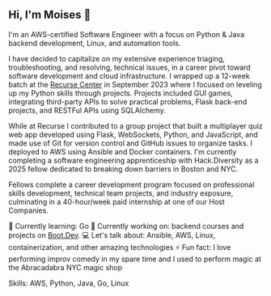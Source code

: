 ## Hi, I'm Moises 👋 

I'm an AWS-certified Software Engineer with a focus on Python & Java backend development, Linux, and automation tools.

I have decided to capitalize on my extensive experience triaging, troubleshooting, and resolving, technical issues, in a career pivot toward software development and cloud infrastructure. I wrapped up a 12-week batch at the [Recurse Center](https://www.recurse.com/) in September 2023 where I focused on leveling up my Python skills through projects. Projects included GUI games, integrating third-party APIs to solve practical problems, Flask back-end projects, and RESTFul APIs using SQLAlchemy.

While at Recurse I contributed to a group project that built a multiplayer quiz web app developed using Flask, WebSockets, Python, and JavaScript, and made use of Git for version control and GitHub issues to organize tasks. I deployed to AWS using Ansible and Docker containers. I'm currently completing a software engineering apprenticeship with Hack.Diversity as a 2025 fellow dedicated to breaking down barriers in Boston and NYC.

Fellows complete a career development program focused on professional skills development, technical team projects, and industry exposure, culminating in a 40-hour/week paid internship at one of our Host Companies.

🌱 Currently learning: Go
🔨 Currently working on: backend courses and projects on [Boot.Dev](https://boot.dev/).
💻 Let's talk about: Ansible, AWS, Linux, containerization, and other amazing technologies
⚡ Fun fact: I love performing improv comedy in my spare time and I used to perform magic at the Abracadabra NYC magic shop

Skills: AWS, Python, Java, Go, Linux
